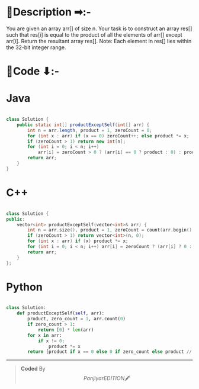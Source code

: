 # 📍Description ➡:-
<!-- Describe your first thoughts on how to solve this problem. -->
You are given an array arr[] of size n. Your task is to construct an array res[] such that res[i] is equal to the product of all the elements of arr[] except arr[i]. Return the resultant array res[].
Note: Each element in res[] lies within the 32-bit integer range.


# 📝Code ⬇:-



# Java
```java []

class Solution {
    public static int[] productExceptSelf(int[] arr) {
        int n = arr.length, product = 1, zeroCount = 0;
        for (int x : arr) if (x == 0) zeroCount++; else product *= x;
        if (zeroCount > 1) return new int[n];
        for (int i = 0; i < n; i++) 
            arr[i] = zeroCount > 0 ? (arr[i] == 0 ? product : 0) : product / arr[i];
        return arr;
    }
}

```

# C++
``` cpp []

class Solution {
public:
    vector<int> productExceptSelf(vector<int>& arr) {
        int n = arr.size(), product = 1, zeroCount = count(arr.begin(), arr.end(), 0);
        if (zeroCount > 1) return vector<int>(n, 0);
        for (int x : arr) if (x) product *= x;
        for (int i = 0; i < n; i++) arr[i] = zeroCount ? (arr[i] ? 0 : product) : product / arr[i];
        return arr;
    }
};
```

# Python
``` python []

class Solution:
    def productExceptSelf(self, arr):
        product, zero_count = 1, arr.count(0)
        if zero_count > 1:
            return [0] * len(arr)
        for x in arr:
            if x != 0:
                product *= x
        return [product if x == 0 else 0 if zero_count else product // x for x in arr]
```

---

>    **Coded** By $$Panjiyar EDITION 🖋  $$

               
